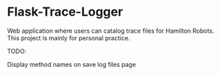 # Flask-Trace-Logger
Web application where users can catalog trace files for Hamilton Robots. This project is mainly for personal practice.

TODO:

Display method names on save log files page


